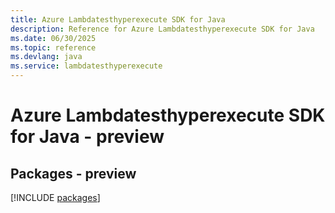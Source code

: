 ```yaml
---
title: Azure Lambdatesthyperexecute SDK for Java
description: Reference for Azure Lambdatesthyperexecute SDK for Java
ms.date: 06/30/2025
ms.topic: reference
ms.devlang: java
ms.service: lambdatesthyperexecute
---
```

# Azure Lambdatesthyperexecute SDK for Java - preview
## Packages - preview
[!INCLUDE [packages](lambdatesthyperexecute-index.md)]